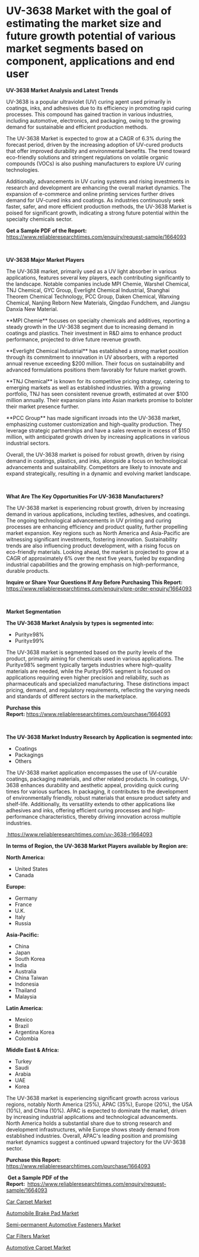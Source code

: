 <p><h1>UV-3638 Market with the goal of estimating the market size and future growth potential of various market segments based on component, applications and end user</h1></p><p><strong>UV-3638 Market Analysis and Latest Trends</strong></p>
<p><p>UV-3638 is a popular ultraviolet (UV) curing agent used primarily in coatings, inks, and adhesives due to its efficiency in promoting rapid curing processes. This compound has gained traction in various industries, including automotive, electronics, and packaging, owing to the growing demand for sustainable and efficient production methods. </p><p>The UV-3638 Market is expected to grow at a CAGR of 6.3% during the forecast period, driven by the increasing adoption of UV-cured products that offer improved durability and environmental benefits. The trend toward eco-friendly solutions and stringent regulations on volatile organic compounds (VOCs) is also pushing manufacturers to explore UV curing technologies. </p><p>Additionally, advancements in UV curing systems and rising investments in research and development are enhancing the overall market dynamics. The expansion of e-commerce and online printing services further drives demand for UV-cured inks and coatings. As industries continuously seek faster, safer, and more efficient production methods, the UV-3638 Market is poised for significant growth, indicating a strong future potential within the specialty chemicals sector.</p></p>
<p><strong>Get a Sample PDF of the Report:&nbsp;</strong> <a href="https://www.reliableresearchtimes.com/enquiry/request-sample/1664093?utm_campaign=1558&utm_medium=2&utm_source=Github&utm_content=ia&utm_term=09122024&utm_id=uv-3638">https://www.reliableresearchtimes.com/enquiry/request-sample/1664093</a></p>
<p>&nbsp;</p>
<p><strong>UV-3638 Major Market Players</strong></p>
<p><p>The UV-3638 market, primarily used as a UV light absorber in various applications, features several key players, each contributing significantly to the landscape. Notable companies include MPI Chemie, Warshel Chemical, TNJ Chemical, GYC Group, Everlight Chemical Industrial, Shanghai Theorem Chemical Technology, PCC Group, Daken Chemical, Wanxing Chemical, Nanjing Reborn New Materials, Qingdao Fundchem, and Jiangsu Danxia New Material.</p><p>**MPI Chemie** focuses on specialty chemicals and additives, reporting a steady growth in the UV-3638 segment due to increasing demand in coatings and plastics. Their investment in R&D aims to enhance product performance, projected to drive future revenue growth.</p><p>**Everlight Chemical Industrial** has established a strong market position through its commitment to innovation in UV absorbers, with a reported annual revenue exceeding $200 million. Their focus on sustainability and advanced formulations positions them favorably for future market growth.</p><p>**TNJ Chemical** is known for its competitive pricing strategy, catering to emerging markets as well as established industries. With a growing portfolio, TNJ has seen consistent revenue growth, estimated at over $100 million annually. Their expansion plans into Asian markets promise to bolster their market presence further.</p><p>**PCC Group** has made significant inroads into the UV-3638 market, emphasizing customer customization and high-quality production. They leverage strategic partnerships and have a sales revenue in excess of $150 million, with anticipated growth driven by increasing applications in various industrial sectors.</p><p>Overall, the UV-3638 market is poised for robust growth, driven by rising demand in coatings, plastics, and inks, alongside a focus on technological advancements and sustainability. Competitors are likely to innovate and expand strategically, resulting in a dynamic and evolving market landscape.</p></p>
<p>&nbsp;</p>
<p><strong>What Are The Key Opportunities For UV-3638 Manufacturers?</strong></p>
<p><p>The UV-3638 market is experiencing robust growth, driven by increasing demand in various applications, including textiles, adhesives, and coatings. The ongoing technological advancements in UV printing and curing processes are enhancing efficiency and product quality, further propelling market expansion. Key regions such as North America and Asia-Pacific are witnessing significant investments, fostering innovation. Sustainability trends are also influencing product development, with a rising focus on eco-friendly materials. Looking ahead, the market is projected to grow at a CAGR of approximately 6% over the next five years, fueled by expanding industrial capabilities and the growing emphasis on high-performance, durable products.</p></p>
<p><strong>Inquire or Share Your Questions If Any Before Purchasing This Report:</strong> <a href="https://www.reliableresearchtimes.com/enquiry/pre-order-enquiry/1664093?utm_campaign=1558&utm_medium=2&utm_source=Github&utm_content=ia&utm_term=09122024&utm_id=uv-3638">https://www.reliableresearchtimes.com/enquiry/pre-order-enquiry/1664093</a></p>
<p>&nbsp;</p>
<p><strong>Market Segmentation</strong></p>
<p><strong>The UV-3638 Market Analysis by types is segmented into:</strong></p>
<p><ul><li>Purity≥98%</li><li>Purity≥99%</li></ul></p>
<p><p>The UV-3638 market is segmented based on the purity levels of the product, primarily aiming for chemicals used in various applications. The Purity≥98% segment typically targets industries where high-quality materials are needed, while the Purity≥99% segment is focused on applications requiring even higher precision and reliability, such as pharmaceuticals and specialized manufacturing. These distinctions impact pricing, demand, and regulatory requirements, reflecting the varying needs and standards of different sectors in the marketplace.</p></p>
<p><strong>Purchase this Report:&nbsp;</strong><a href="https://www.reliableresearchtimes.com/purchase/1664093?utm_campaign=1558&utm_medium=2&utm_source=Github&utm_content=ia&utm_term=09122024&utm_id=uv-3638">https://www.reliableresearchtimes.com/purchase/1664093</a></p>
<p>&nbsp;</p>
<p><strong>The UV-3638 Market Industry Research by Application is segmented into:</strong></p>
<p><ul><li>Coatings</li><li>Packagings</li><li>Others</li></ul></p>
<p><p>The UV-3638 market application encompasses the use of UV-curable coatings, packaging materials, and other related products. In coatings, UV-3638 enhances durability and aesthetic appeal, providing quick curing times for various surfaces. In packaging, it contributes to the development of environmentally friendly, robust materials that ensure product safety and shelf-life. Additionally, its versatility extends to other applications like adhesives and inks, offering efficient curing processes and high-performance characteristics, thereby driving innovation across multiple industries.</p></p>
<p><a href="https://www.reliableresearchtimes.com/uv-3638-r1664093?utm_campaign=1558&utm_medium=2&utm_source=Github&utm_content=ia&utm_term=09122024&utm_id=uv-3638">&nbsp;https://www.reliableresearchtimes.com/uv-3638-r1664093</a></p>
<p><strong>In terms of Region, the UV-3638 Market Players available by Region are:</strong></p>
<p>
    <p> <strong> North America: </strong>
        <ul>
            <li>United States</li>
            <li>Canada</li>
        </ul>
        </p> 
    <p> <strong> Europe: </strong>
        <ul>
            <li>Germany</li>
            <li>France</li>
            <li>U.K.</li>
            <li>Italy</li>
            <li>Russia</li>
        </ul>
        </p> 
    <p> <strong> Asia-Pacific: </strong>
        <ul>
            <li>China</li>
            <li>Japan</li>
            <li>South Korea</li>
            <li>India</li>
            <li>Australia</li>
            <li>China Taiwan</li>
            <li>Indonesia</li>
            <li>Thailand</li>
            <li>Malaysia</li>
        </ul>
        </p> 
    <p> <strong> Latin America: </strong>
        <ul>
            <li>Mexico</li>
            <li>Brazil</li>
            <li>Argentina Korea</li>
            <li>Colombia</li>
        </ul>
        </p> 
    <p> <strong> Middle East & Africa: </strong>
        <ul>
            <li>Turkey</li>
            <li>Saudi</li>
            <li>Arabia</li>
            <li>UAE</li>
            <li>Korea</li>
        </ul>
    </p>
    </p>
<p><p>The UV-3638 market is experiencing significant growth across various regions, notably North America (25%), APAC (35%), Europe (20%), the USA (10%), and China (10%). APAC is expected to dominate the market, driven by increasing industrial applications and technological advancements. North America holds a substantial share due to strong research and development infrastructures, while Europe shows steady demand from established industries. Overall, APAC's leading position and promising market dynamics suggest a continued upward trajectory for the UV-3638 sector.</p></p>
<p><strong>Purchase this Report: </strong><a href="https://www.reliableresearchtimes.com/purchase/1664093?utm_campaign=1558&utm_medium=2&utm_source=Github&utm_content=ia&utm_term=09122024&utm_id=uv-3638">https://www.reliableresearchtimes.com/purchase/1664093</a></p>
<p>&nbsp;<strong>Get a Sample PDF of the Report:&nbsp;&nbsp;</strong><a href="https://www.reliableresearchtimes.com/enquiry/request-sample/1664093?utm_campaign=1558&utm_medium=2&utm_source=Github&utm_content=ia&utm_term=09122024&utm_id=uv-3638">https://www.reliableresearchtimes.com/enquiry/request-sample/1664093</a></p>
<p><strong></strong></p>
<p><p><a href="https://www.linkedin.com/pulse/car-carpet-market-outlook-from-2024-2031-trends-application-uqt4f?utm_campaign=1558&utm_medium=2&utm_source=Github&utm_content=ia&utm_term=09122024&utm_id=uv-3638">Car Carpet Market</a></p><p><a href="https://www.linkedin.com/pulse/forecast-automobile-brake-pad-market-from-2024-2031-rapid-growth-pez0f?utm_campaign=1558&utm_medium=2&utm_source=Github&utm_content=ia&utm_term=09122024&utm_id=uv-3638">Automobile Brake Pad Market</a></p><p><a href="https://github.com/mookiesville/Market-Research-Report-List-1/blob/main/semi-permanent-automotive-fasteners-market.md?utm_campaign=1558&utm_medium=2&utm_source=Github&utm_content=ia&utm_term=09122024&utm_id=uv-3638">Semi-permanent Automotive Fasteners Market</a></p><p><a href="https://www.linkedin.com/pulse/car-filters-market-ecosystem-competitive-landscape-strategic-lzqzf?utm_campaign=1558&utm_medium=2&utm_source=Github&utm_content=ia&utm_term=09122024&utm_id=uv-3638">Car Filters Market</a></p><p><a href="https://www.linkedin.com/pulse/key-insights-forecast-automotive-carpet-market-2024-2031-hvgdf?utm_campaign=1558&utm_medium=2&utm_source=Github&utm_content=ia&utm_term=09122024&utm_id=uv-3638">Automotive Carpet Market</a></p></p>